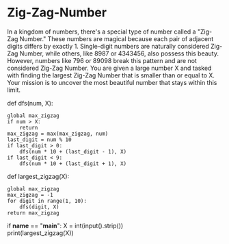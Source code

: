 # Zig-Zag-Number

In a kingdom of numbers, there's a special type of number called a "Zig-Zag Number." These numbers are magical because each pair of adjacent digits differs by exactly 1. Single-digit numbers are naturally considered Zig-Zag Number, while others, like 8987 or 4343456, also possess this beauty. However, numbers like 796 or 89098 break this pattern and are not considered Zig-Zag Number.
You are given a large number X and tasked with finding the largest Zig-Zag Number that is smaller than or equal to X. Your mission is to uncover the most beautiful number that stays within this limit.

def dfs(num, X):

    global max_zigzag
    if num > X:
        return
    max_zigzag = max(max_zigzag, num)
    last_digit = num % 10
    if last_digit > 0:
        dfs(num * 10 + (last_digit - 1), X)
    if last_digit < 9:
        dfs(num * 10 + (last_digit + 1), X)

def largest_zigzag(X):

    global max_zigzag
    max_zigzag = -1
    for digit in range(1, 10):  
        dfs(digit, X)
    return max_zigzag

if __name__ == "__main__":
    X = int(input().strip())  
    print(largest_zigzag(X))  
